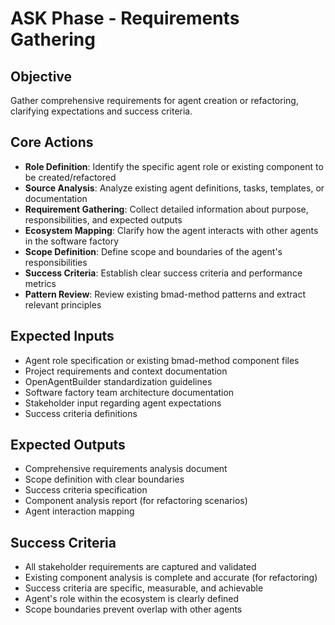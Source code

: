 # ASK Phase - Requirements Gathering

## Objective
Gather comprehensive requirements for agent creation or refactoring, clarifying expectations and success criteria.

## Core Actions
- **Role Definition**: Identify the specific agent role or existing component to be created/refactored
- **Source Analysis**: Analyze existing agent definitions, tasks, templates, or documentation
- **Requirement Gathering**: Collect detailed information about purpose, responsibilities, and expected outputs
- **Ecosystem Mapping**: Clarify how the agent interacts with other agents in the software factory
- **Scope Definition**: Define scope and boundaries of the agent's responsibilities
- **Success Criteria**: Establish clear success criteria and performance metrics
- **Pattern Review**: Review existing bmad-method patterns and extract relevant principles

## Expected Inputs
- Agent role specification or existing bmad-method component files
- Project requirements and context documentation
- OpenAgentBuilder standardization guidelines
- Software factory team architecture documentation
- Stakeholder input regarding agent expectations
- Success criteria definitions

## Expected Outputs
- Comprehensive requirements analysis document
- Scope definition with clear boundaries
- Success criteria specification
- Component analysis report (for refactoring scenarios)
- Agent interaction mapping

## Success Criteria
- All stakeholder requirements are captured and validated
- Existing component analysis is complete and accurate (for refactoring)
- Success criteria are specific, measurable, and achievable
- Agent's role within the ecosystem is clearly defined
- Scope boundaries prevent overlap with other agents
